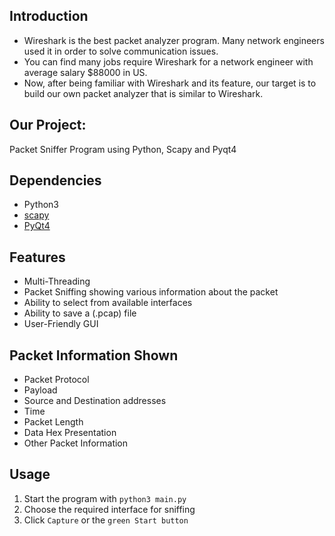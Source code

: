 
## Introduction 
+ Wireshark is the best packet analyzer program. Many network engineers used it in order to solve communication issues. 
+ You can find many jobs require Wireshark for a network engineer with average salary $88000 in US. 
+ Now, after being familiar with Wireshark and its feature, our target is to build our own packet analyzer that is similar to Wireshark.
## Our Project:
Packet Sniffer Program using Python, Scapy and Pyqt4
## Dependencies
+ Python3
+ [scapy](https://github.com/phaethon/scapy)
+ [PyQt4](https://sourceforge.net/projects/pyqt/files/PyQt4/PyQt-4.11.4/PyQt4-4.11.4-gpl-Py3.4-Qt5.5.0-x64.exe/download)
## Features
+ Multi-Threading
+ Packet Sniffing showing various information about the packet
+ Ability to select from available interfaces
+ Ability to save a (.pcap) file
+ User-Friendly GUI
## Packet Information Shown
+ Packet Protocol
+ Payload
+ Source and Destination addresses
+ Time
+ Packet Length
+ Data Hex Presentation
+ Other Packet Information
## Usage
1. Start the program with `python3 main.py`
2. Choose the required interface for sniffing
3. Click `Capture` or the `green Start button`

